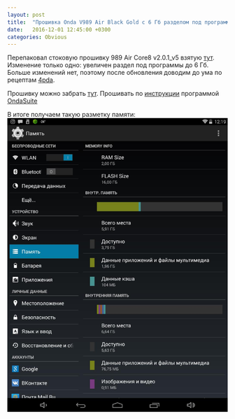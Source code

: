 ```yaml
---
layout: post
title:  "Прошивка Onda V989 Air Black Gold с 6 Гб разделом под программы"
date:   2016-12-01 12:45:00 +0300
categories: Obvious
---
```


Перепаковал стоковую прошивку 989 Air Core8 v2.0.1_v5 взятую [тут](http://chinagadgetsreviews.blogspot.ru/2016/02/download-android-kitkat-444-stock.html).
Изменение только одно: увеличен раздел под программы до 6 Гб. Больше изменений нет, поэтому 
после обновления доводим до ума по рецептам [4pda](http://4pda.ru/forum/index.php?showtopic=654702).

Прошивку можно забрать [тут](https://yadi.sk/d/cUU0nodJ34PvBd). Прошивать по [инструкции](http://4pda.ru/forum/index.php?showtopic=654702&view=findpost&p=42579499) программой [OndaSuite](https://yadi.sk/d/HwRrS9W234Q4qE)

В итоге получаем такую разметку памяти:
![Раздел программ в 6 Гб](/files/2016-12-23-989-air-core8-v2-0-1-v5-6Gb/Screenshot_2016-12-22-12-19-04.jpg "Раздел программ в 6 Гб")
